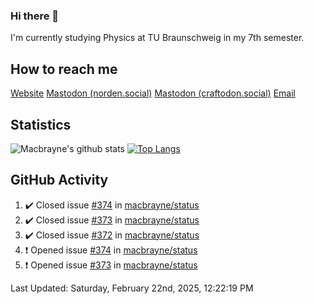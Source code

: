 ### Hi there 👋
I'm currently studying Physics at TU Braunschweig in my 7th semester.

## How to reach me
[Website](https://florentin-schleuss.de)
<a rel="me" href="https://norden.social/@florentin">Mastodon (norden.social)</a>
<a rel="me" href="https://craftodon.social/@frodolon">Mastodon (craftodon.social)</a>
[Email](mailto:hello@macbrayne.de)

## Statistics
![Macbrayne's github stats](https://github-readme-stats.vercel.app/api?username=macbrayne&count_private=true&show_icons=true&hide_rank=true&custom_title=macbrayne's%20GitHub%20Stats)
[![Top Langs](https://github-readme-stats.vercel.app/api/top-langs/?username=macbrayne&exclude_repo=liftron&layout=compact)](https://github.com/anuraghazra/github-readme-stats)
## GitHub Activity

<!--RECENT_ACTIVITY:start-->
1. ✔️ Closed issue [#374](https://github.com/macbrayne/status/issues/374) in [macbrayne/status](https://github.com/macbrayne/status)
2. ✔️ Closed issue [#373](https://github.com/macbrayne/status/issues/373) in [macbrayne/status](https://github.com/macbrayne/status)
3. ✔️ Closed issue [#372](https://github.com/macbrayne/status/issues/372) in [macbrayne/status](https://github.com/macbrayne/status)
4. ❗️ Opened issue [#374](https://github.com/macbrayne/status/issues/374) in [macbrayne/status](https://github.com/macbrayne/status)
5. ❗️ Opened issue [#373](https://github.com/macbrayne/status/issues/373) in [macbrayne/status](https://github.com/macbrayne/status)
<!--RECENT_ACTIVITY:end-->

<!--RECENT_ACTIVITY:last_update-->
Last Updated: Saturday, February 22nd, 2025, 12:22:19 PM
<!--RECENT_ACTIVITY:last_update_end-->


<!--
**macbrayne/macbrayne** is a ✨ _special_ ✨ repository because its `README.md` (this file) appears on your GitHub profile.

Here are some ideas to get you started:

- 🔭 I’m currently working on ...
- 🌱 I’m currently learning ...
- 👯 I’m looking to collaborate on ...
- 🤔 I’m looking for help with ...
- 💬 Ask me about ...
- 📫 How to reach me: ...
- 😄 Pronouns: ...
- ⚡ Fun fact: ...
-->
